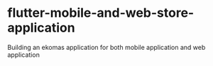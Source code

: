 # flutter-mobile-and-web-store-application
Building an ekomas application for both mobile application and web application
